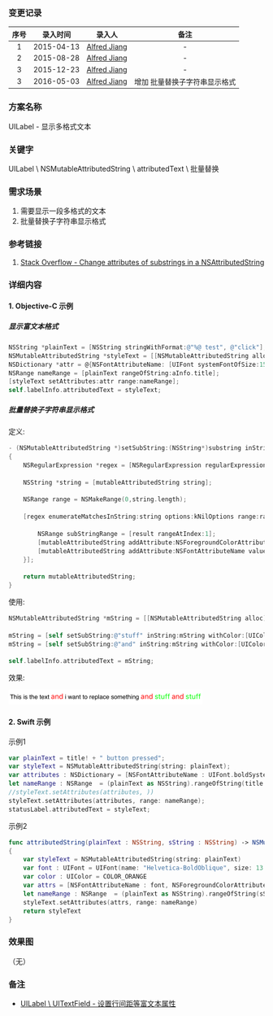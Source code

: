 ### 变更记录

| 序号 | 录入时间 | 录入人 | 备注 |
|:--------:|:--------:|:--------:|:--------:|
| 1 | 2015-04-13 | [Alfred Jiang](https://github.com/viktyz) | - |
| 2 | 2015-08-28 | [Alfred Jiang](https://github.com/viktyz) | - |
| 3 | 2015-12-23 | [Alfred Jiang](https://github.com/viktyz) | - |
| 3 | 2016-05-03 | [Alfred Jiang](https://github.com/viktyz) | 增加 批量替换子字符串显示格式 |

### 方案名称

UILabel - 显示多格式文本

### 关键字

UILabel \ NSMutableAttributedString \ attributedText \ 批量替换

### 需求场景

1. 需要显示一段多格式的文本
2. 批量替换子字符串显示格式

### 参考链接
1. [Stack Overflow - Change attributes of substrings in a NSAttributedString](http://stackoverflow.com/questions/17486647/change-attributes-of-substrings-in-a-nsattributedstring)

### 详细内容

#### 1. Objective-C 示例

##### 显示富文本格式

```objectivec
NSString *plainText = [NSString stringWithFormat:@"%@ test", @"click"];
NSMutableAttributedString *styleText = [[NSMutableAttributedString alloc] initWithString:plainText];
NSDictionary *attr = @{NSFontAttributeName: [UIFont systemFontOfSize:15],NSForegroundColorAttributeName : [UIColor redColor]};
NSRange nameRange = [plainText rangeOfString:aInfo.title];
[styleText setAttributes:attr range:nameRange];
self.labelInfo.attributedText = styleText;
```

##### 批量替换子字符串显示格式

定义:

```objectivec
- (NSMutableAttributedString *)setSubString:(NSString*)substring inString:(NSMutableAttributedString *)mutableAttributedString withColor:(UIColor *)color andFont:(UIFont *)font
{
    NSRegularExpression *regex = [NSRegularExpression regularExpressionWithPattern:[NSString stringWithFormat:@"(%@)",substring] options:kNilOptions error:nil];
    
    NSString *string = [mutableAttributedString string];
    
    NSRange range = NSMakeRange(0,string.length);
    
    [regex enumerateMatchesInString:string options:kNilOptions range:range usingBlock:^(NSTextCheckingResult *result, NSMatchingFlags flags, BOOL *stop) {
        
        NSRange subStringRange = [result rangeAtIndex:1];
        [mutableAttributedString addAttribute:NSForegroundColorAttributeName value:color range:subStringRange];
        [mutableAttributedString addAttribute:NSFontAttributeName value:font range:subStringRange];
    }];
    
    return mutableAttributedString;
}
```

使用:

```objectivec
NSMutableAttributedString *mString = [[NSMutableAttributedString alloc] initWithString:@"This is the text and i want to replace something and stuff and stuff"];
    
mString = [self setSubString:@"stuff" inString:mString withColor:[UIColor greenColor] andFont:[UIFont systemFontOfSize:14.0]];
mString = [self setSubString:@"and" inString:mString withColor:[UIColor redColor] andFont:[UIFont systemFontOfSize:14.0]];
    
self.labelInfo.attributedText = mString;
```

效果:

![Image_00094_00001](Images/Image_00094_00001.png)

#### 2. Swift 示例

示例1

```swift
var plainText = title! + " button pressed";
var styleText = NSMutableAttributedString(string: plainText);
var attributes : NSDictionary = [NSFontAttributeName : UIFont.boldSystemFontOfSize( statusLabel.font.pointSize )]
let nameRange : NSRange  = (plainText as NSString).rangeOfString(title!);
//styleText.setAttributes(attributes, ))
styleText.setAttributes(attributes, range: nameRange);
statusLabel.attributedText = styleText;
```

示例2

```swift
func attributedString(plainText : NSString, sString : NSString) -> NSMutableAttributedString
{
    var styleText = NSMutableAttributedString(string: plainText)
    var font : UIFont = UIFont(name: "Helvetica-BoldOblique", size: 13.0)!
    var color : UIColor = COLOR_ORANGE
    var attrs = [NSFontAttributeName : font, NSForegroundColorAttributeName : color]
    let nameRange : NSRange  = (plainText as NSString).rangeOfString(sString)
    styleText.setAttributes(attrs, range: nameRange)
    return styleText
}
```

### 效果图
（无）

### 备注

* [UILabel \ UITextField - 设置行间距等富文本属性](Note_00030_20151221.md)